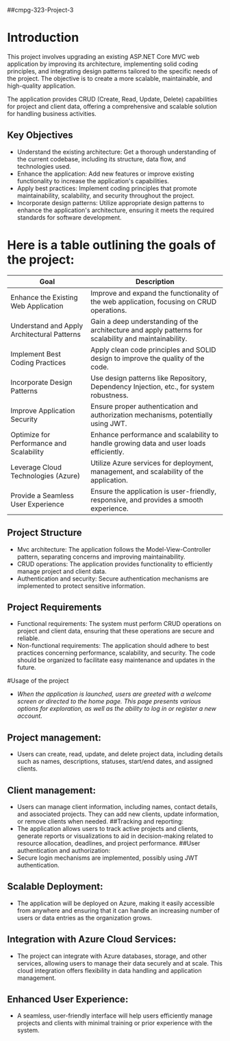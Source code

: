##cmpg-323-Project-3

# Introduction
This project involves upgrading an existing ASP.NET Core MVC web application by improving its architecture, implementing solid coding principles, and integrating design patterns tailored to the specific needs of the project. The objective is to create a more scalable, maintainable, and high-quality application.
 
The application provides CRUD (Create, Read, Update, Delete) capabilities for project and client data, offering a comprehensive and scalable solution for handling business activities.

## Key Objectives
- Understand the existing architecture: Get a thorough understanding of the current codebase, including its structure, data flow, and technologies used.
- Enhance the application: Add new features or improve existing functionality to increase the application's capabilities.
- Apply best practices: Implement coding principles that promote maintainability, scalability, and security throughout the project.
- Incorporate design patterns: Utilize appropriate design patterns to enhance the application's architecture, ensuring it meets the required standards for software development.

# Here is a table outlining the goals of the project:
| Goal      | Description|
|-----------|------------ | 
|Enhance the Existing Web Application| Improve and expand the functionality of the web application, focusing on CRUD operations.|
|Understand and Apply Architectural Patterns| Gain a deep understanding of the architecture and apply patterns for scalability and maintainability.|
|Implement Best Coding Practices| Apply clean code principles and SOLID design to improve the quality of the code.|
|Incorporate Design Patterns| Use design patterns like Repository, Dependency Injection, etc., for system robustness.|
|Improve Application Security| Ensure proper authentication and authorization mechanisms, potentially using JWT. |
|Optimize for Performance and Scalability| Enhance performance and scalability to handle growing data and user loads efficiently.|
|Leverage Cloud Technologies (Azure) | Utilize Azure services for deployment, management, and scalability of the application.|
|Provide a Seamless User Experience | Ensure the application is user-friendly, responsive, and provides a smooth experience.|

## Project Structure
- Mvc architecture: The application follows the Model-View-Controller pattern, separating concerns and improving maintainability.
- CRUD operations: The application provides functionality to efficiently manage project and client data.
- Authentication and security: Secure authentication mechanisms are implemented to protect sensitive information.
  
## Project Requirements
- Functional requirements: The system must perform CRUD operations on project and client data, ensuring that these operations are secure and reliable.
- Non-functional requirements: The application should adhere to best practices concerning performance, scalability, and security. The code should be organized to facilitate easy maintenance and updates in the future.

#Usage of the project
+ _When the application is launched, users are greeted with a welcome screen or directed to the home page. This page presents various options for exploration, as well as the ability to log in or register a new account._

## Project management: 
- Users can create, read, update, and delete project data, including details such as names, descriptions, statuses, start/end dates, and assigned clients.
## Client management:
- Users can manage client information, including names, contact details, and associated projects. They can add new clients, update information, or remove clients when needed.
##Tracking and reporting:
- The application allows users to track active projects and clients, generate reports or visualizations to aid in decision-making related to resource allocation, deadlines, and project performance.
##User authentication and authorization:
- Secure login mechanisms are implemented, possibly using JWT authentication.
## Scalable Deployment:
- The application will be deployed on Azure, making it easily accessible from anywhere and ensuring that it can handle an increasing number of users or data entries as the organization grows.
## Integration with Azure Cloud Services:
- The project can integrate with Azure databases, storage, and other services, allowing users to manage their data securely and at scale. This cloud integration offers flexibility in data handling and application management.
## Enhanced User Experience:
- A seamless, user-friendly interface will help users efficiently manage projects and clients with minimal training or prior experience with the system.

